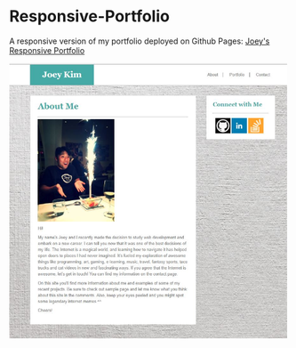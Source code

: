 # Responsive-Portfolio

A responsive version of my portfolio deployed on Github Pages: [Joey's Responsive Portfolio](https://sharebot-joe.github.io/Responsive-Portfolio/ "Joey's Reponsive Portfolio")


<img src="assets/images/screenshot.JPG" alt="alt text" width="500">
